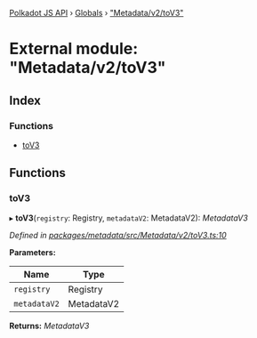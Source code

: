 [Polkadot JS API](../README.md) › [Globals](../globals.md) › ["Metadata/v2/toV3"](_metadata_v2_tov3_.md)

# External module: "Metadata/v2/toV3"

## Index

### Functions

* [toV3](_metadata_v2_tov3_.md#tov3)

## Functions

###  toV3

▸ **toV3**(`registry`: Registry, `metadataV2`: MetadataV2): *MetadataV3*

*Defined in [packages/metadata/src/Metadata/v2/toV3.ts:10](https://github.com/polkadot-js/api/blob/bd57359dc/packages/metadata/src/Metadata/v2/toV3.ts#L10)*

**Parameters:**

Name | Type |
------ | ------ |
`registry` | Registry |
`metadataV2` | MetadataV2 |

**Returns:** *MetadataV3*

